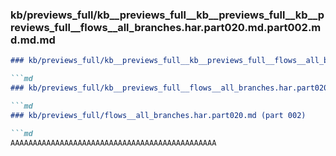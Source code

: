 ### kb/previews_full/kb__previews_full__kb__previews_full__kb__previews_full__flows__all_branches.har.part020.md.part002.md.md.md

```md
### kb/previews_full/kb__previews_full__kb__previews_full__flows__all_branches.har.part020.md.part002.md.md

```md
### kb/previews_full/kb__previews_full__flows__all_branches.har.part020.md.part002.md

```md
### kb/previews_full/flows__all_branches.har.part020.md (part 002)

```md
AAAAAAAAAAAAAAAAAAAAAAAAAAAAAAAAAAAAAAAAAAAAAA
```

```

```

```

```
